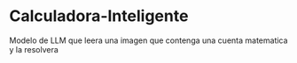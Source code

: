 # Calculadora-Inteligente
 Modelo de LLM que leera una imagen que contenga una cuenta matematica y la resolvera
